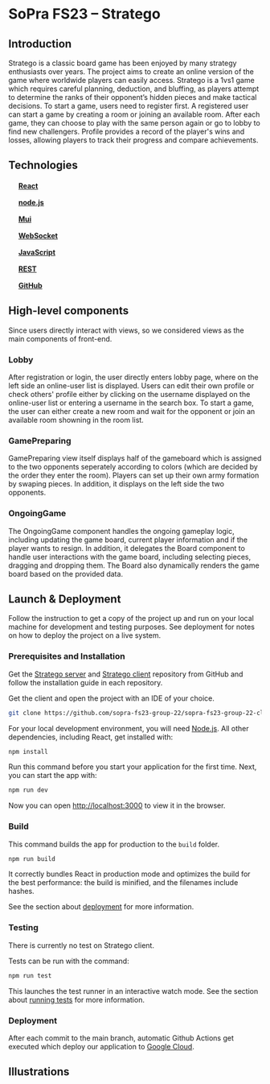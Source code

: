 # SoPra FS23 – Stratego

## Introduction

Stratego is a classic board game has been enjoyed by many strategy enthusiasts over years. The project aims to create an online version of the game where worldwide players can easily access. Stratego is a 1vs1 game which requires careful planning, deduction, and bluffing, as players attempt to determine the ranks of their opponent’s hidden pieces and make tactical decisions. To start a game, users need to register first. A registered user can start a game by creating a room or joining an available room. After each game, they can choose to play with the same person again or go to lobby to find new challengers. Profile provides a record of the player's wins and losses, allowing players to track their progress and compare achievements.

## Technologies

<img src="https://upload.wikimedia.org/wikipedia/commons/4/47/React.svg" width="16" height="16" />   [**React**](https://reactjs.org/) 

<img src="https://github.com/get-icon/geticon/blob/master/icons/nodejs-icon.svg" width="16" height="16" /> [**node.js**](https://www.npmjs.com) 

<img src="https://github.com/get-icon/geticon/blob/master/icons/material-ui.svg" width="16" height="16" /> [**Mui**](https://mui.com/)	

<img src="https://user-images.githubusercontent.com/91155454170843632-39007803-3026-4e48-bb78-93836a3ea771.png" style='visibility:hidden;' width="16" height="16" /> [**WebSocket**](https://en.wikipedia.org/wiki/WebSocket)

<img src="https://upload.wikimedia.org/wikipedia/commons/9/99/Unofficial_JavaScript_logo_2.svg" width="16" height="16" /> [**JavaScript**](https://www.javascript.com/)	

<img src="https://user-images.githubusercontent.com/91155454/170842503-3a531289-1afc-4b9c-87c1-cc120d9229ce.svg" style='visibility:hidden;' width="16" height="16" /> [**REST**](https://en.wikipedia.org/wiki/Representational_state_transfer) 

<img src="https://github.com/get-icon/geticon/blob/master/icons/github-icon.svg" width="16" height="16" /> [**GitHub**](https://github.com/)	

## High-level components

Since users directly interact with views, so we considered views as the main components of front-end.

### Lobby
After registration or login, the user directly enters lobby page, where on the left side an online-user list is displayed. Users can edit their own profile or check others' profile either by clicking on the username displayed on the online-user list or entering a username in the search box. To start a game, the user can either create a new room and wait for the opponent or join an available room showning in the room list.


### GamePreparing
GamePreparing view itself displays half of the gameboard which is assigned to the two opponents seperately according to colors (which are decided by the order they enter the room). Players can set up their own army formation by swaping pieces. In addition, it displays on the left side the two opponents.

### OngoingGame
The OngoingGame component handles the ongoing gameplay logic, including updating the game board, current player information and if the player wants to resign. In addition, it delegates the Board component to handle user interactions with the game board, including selecting pieces, dragging and dropping them. The Board also dynamically renders the game board based on the provided data.


## Launch & Deployment
<p>
Follow the instruction to get a copy of the project up and run on your local machine for development and testing purposes. See deployment for notes on how to deploy the project on a live system.
</p>

### Prerequisites and Installation
Get the [Stratego server](https://github.com/sopra-fs23-group-22/sopra-fs23-group-22-server) and [Stratego client](https://github.com/sopra-fs23-group-22/sopra-fs23-group-22-client) repository from GitHub and follow the installation guide in each repository.

Get the client and open the project with an IDE of your choice.

```bash
git clone https://github.com/sopra-fs23-group-22/sopra-fs23-group-22-client.git
```


For your local development environment, you will need [Node.js](https://nodejs.org). All other dependencies, including React, get installed with:

```bash
npm install
```

Run this command before you start your application for the first time. Next, you can start the app with:

```bash
npm run dev
```

Now you can open [http://localhost:3000](http://localhost:3000) to view it in the browser.

### Build
This command builds the app for production to the `build` folder.
```bash
npm run build
```
It correctly bundles React in production mode and optimizes the build for the best performance: the build is minified, and the filenames include hashes.<br>

See the section about [deployment](https://facebook.github.io/create-react-app/docs/deployment) for more information.

### Testing
There is currently no test on Stratego client.

Tests can be run with the command:  
```bash
npm run test
```

This launches the test runner in an interactive watch mode. 
See the section about [running tests](https://facebook.github.io/create-react-app/docs/running-tests) for more information.


### Deployment
After each commit to the main branch, automatic Github Actions get executed which deploy our application to [Google Cloud](https://cloud.google.com/).

## Illustrations


